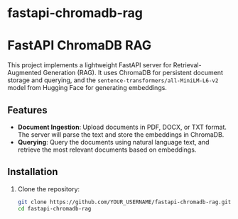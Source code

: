# fastapi-chromadb-rag
# FastAPI ChromaDB RAG

This project implements a lightweight FastAPI server for Retrieval-Augmented Generation (RAG). It uses ChromaDB for persistent document storage and querying, and the `sentence-transformers/all-MiniLM-L6-v2` model from Hugging Face for generating embeddings.

## Features

- **Document Ingestion**: Upload documents in PDF, DOCX, or TXT format. The server will parse the text and store the embeddings in ChromaDB.
- **Querying**: Query the documents using natural language text, and retrieve the most relevant documents based on embeddings.

## Installation

1. Clone the repository:
   ```bash
   git clone https://github.com/YOUR_USERNAME/fastapi-chromadb-rag.git
   cd fastapi-chromadb-rag

